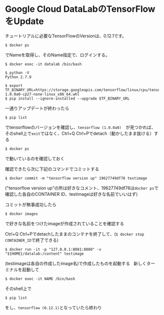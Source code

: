 # Google Cloud DataLabのTensorFlowをUpdate

チュートリアルに必要なTensorFlowのVersionは、0.12.1です。

```shell
$ docker ps
```
でNameを取得し、そのName指定で、ログインする。

```shell
$ docker exec -it datalab /bin/bash
```

```shell
$ python -V      
Python 2.7.9
```

```shell
$ export TF_BINARY_URL=https://storage.googleapis.com/tensorflow/linux/cpu/tensorflow-1.0.0a0-cp27-none-linux_x86_64.whl
$ pip install --ignore-installed --upgrade $TF_BINARY_URL
```

一通りアップデートが終わったら
```shell
$ pip list
```
でtensorflowのバージョンを確認し、`tensorflow (1.0.0a0)`　が見つかれば、
そのshell上で`exit`ではなく、Ctrl+Q Ctrl+Pでdetach（動かしたまま抜ける）する  

```shell
$ docker ps
```
で動いているのを確認しておく  

確認できたら次に下記のコマンドでコミットする
```shell
$ docker commit -m "tensorflow version up" 19627749df78 testimage
```
("tensorflow version up"の所は好きなコメント、19627749df78は`docker ps`で確認した各自のCONTAINER ID、testimageは好きな名前でいいはず)  

コミットが無事成功したら
```shell
$ docker images
```
で好きな名前をつけたimageが作成されていることを確認する

Ctrl+Q Ctrl+Pでdetachしたままのコンテナを終了して、(`$ docker stop CONTAINER_ID`で終了できる)
```shell
$ docker run -it -p "127.0.0.1:8081:8080" -v "${HOME}/datalab:/content" testimage
```
(testimageは各自の作成したimage名)で作成したものを起動する  
新しくターミナルを起動して
```shell
$ docker exec -it NAME /bin/bash
```
そのshell上で
```shell
$ pip list
```
をし、`tensorflow (0.12.1)`となっていたら終わり
